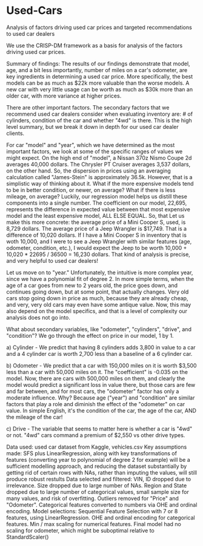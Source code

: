 # Used-Cars
Analysis of factors driving used car prices and targeted recommendations to used car dealers

We use the CRISP-DM framework as a basis for analysis of the factors driving used car prices. 

Summary of findings: The results of our findings demonstrate that model, age, and a bit less importantly, number of miles on a car's odometer, are key ingredients in determining a used car price. More specifically, the best models can be as much as $22k more valuable than the worse models. A new car with very little usage can be worth as much as $30k more than an older car, with more variance at higher prices.

There are other important factors. The secondary factors that we recommend used car dealers consider when evaluating inventory are: # of cylinders, condition of the car and whether "4wd" is there. This is the high level summary, but we break it down in depth for our used car dealer clients.

For car "model" and "year", which we have determined as the most important factors, we look at some of the specific ranges of values we might expect. On the high end of "model", a Nissan 370z Nismo Coupe 2d averages 40,000 dollars. The Chrysler PT Cruiser averages 3,537 dollars, on the other hand. So, the dispersion in prices using an averaging calculation called "James-Stein" is approximately 36.5k. However, that is a simplistic way of thinking about it. What if the more expensive models tend to be in better condition, or newer, on average? What if there is less mileage, on average? Luckily, our regression model helps us distill these components into a single number. The coefficient on our model, 22,695, represents the difference in expected value between that most expensive model and the least expensive model, ALL ELSE EQUAL. So, that Let us make this more concrete: the average price of a Mini Cooper S, used, is 8,729 dollars. The average price of a Jeep Wrangler is $17,749. That is a difference of 10,020 dollars. If I have a Mini Cooper S in inventory that is woth 10,000, and I were to see a Jeep Wrangler with similar features (age, odometer, condition, etc.), I would expect the Jeep to be worth 10,000 + 10,020 * 22695 / 36500 = 16,230 dollars. That kind of analysis is precise, and very helpful to used car dealers!

Let us move on to "year." Unfortunately, the intuitive is more complex year, since we have a polynomial fit of degree 2. In more simple terms, when the age of a car goes from new to 2 years old, the price goes down, and continues going down, but at some point, that actually changes. Very old cars stop going down in price as much, because they are already cheap, and very, very old cars may even have some antique value. Now, this may also depend on the model specifics, and that is a level of complexity our analysis does not go into.

What about secondary variables, like "odometer", "cylinders", "drive", and "condition"? We go through the effect on price in our model, 1 by 1.

a) Cylinder - We predict that having 8 cylinders adds 3,800 in value to a car and a 4 cylinder car is worth 2,700 less than a baseline of a 6 cylinder car.

b) Odometer - We predict that a car with 150,000 miles on it is worth $3,500 less than a car with 50,000 miles on it. The "coefficient" is -0.035 on the model. Now, there are cars with 500,000 miles on them, and clearly the model would predict a significant loss in value there, but those cars are few and far between, and for most cars, the "odometer" factor has only a moderate influence. Why? Because age ("year") and "condition" are similar factors that play a role and diminish the effect of the "odometer" on car value. In simple English, it's the condition of the car, the age of the car, AND the mileage of the car!

c) Drive - The variable that seems to matter here is whether a car is "4wd" or not. "4wd" cars command a premium of $2,550 vs other drive types.

Data used: used car dataset from Kaggle, vehicles.csv
Key assumptions made: SFS plus LinearRegression, along with key transformations of features (converting year to polynomial of degree 2 for example) will be a sufficient modelling approach, and reducing the dataset substantially by getting rid of certain rows with NAs, rather than imputing the values, will still produce robust restults
Data selected and filtered: VIN, ID dropped due to irrelevance. Size dropped due to large number of NAs. Region and State dropped due to large number of categorical values, small sample size for many values, and risk of overfitting. Outliers removed for "Price" and "Odometer".  Categorical features converted to numbers via OHE and ordinal encoding. 
Model selections: Sequential Feature Selection with 7 or 8 features, using LinearRegression. OHE and ordinal encoding for categorical features. Min / max scaling for numerical features. Final model had no scaling for odometer, which might be suboptimal relative to StandardScaler()



